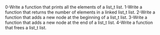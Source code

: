 0-Write a function that prints all the elements of a list_t list.
1-Write a function that returns the number of elements in a linked list_t list.
2-Write a function that adds a new node at the beginning of a list_t list.
3-Write a function that adds a new node at the end of a list_t list.
4-Write a function that frees a list_t list.
